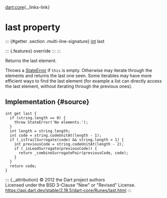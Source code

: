 [dart:core](../../dart-core/dart-core-library){._links-link}

last property
=============

::: {#getter .section .multi-line-signature}
[int](../int-class) last

::: {.features}
override
:::
:::

Returns the last element.

Throws a [StateError](../stateerror-class) if `this` is empty. Otherwise
may iterate through the elements and returns the last one seen. Some
iterables may have more efficient ways to find the last element (for
example a list can directly access the last element, without iterating
through the previous ones).

Implementation {#source}
--------------

``` {.language-dart data-language="dart"}
int get last {
  if (string.length == 0) {
    throw StateError('No elements.');
  }
  int length = string.length;
  int code = string.codeUnitAt(length - 1);
  if (_isTrailSurrogate(code) && string.length > 1) {
    int previousCode = string.codeUnitAt(length - 2);
    if (_isLeadSurrogate(previousCode)) {
      return _combineSurrogatePair(previousCode, code);
    }
  }
  return code;
}
```

::: {._attribution}
© 2012 the Dart project authors\
Licensed under the BSD 3-Clause \"New\" or \"Revised\" License.\
<https://api.dart.dev/stable/2.18.5/dart-core/Runes/last.html>
:::
